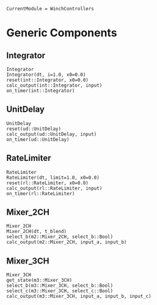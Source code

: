 ```@meta
CurrentModule = WinchControllers
```
# Generic Components

## Integrator
```@docs
Integrator
Integrator(dt, i=1.0, x0=0.0)
reset(int::Integrator, x0=0.0)
calc_output(int::Integrator, input)
on_timer(int::Integrator)
```

## UnitDelay
```@docs
UnitDelay
reset(ud::UnitDelay)
calc_output(ud::UnitDelay, input)
on_timer(ud::UnitDelay)
```

## RateLimiter
```@docs
RateLimiter
RateLimiter(dt, limit=1.0, x0=0.0)
reset(rl::RateLimiter, x0=0.0)
calc_output(rl::RateLimiter, input)
on_timer(rl::RateLimiter)
```

## Mixer_2CH
```@docs
Mixer_2CH
Mixer_2CH(dt, t_blend)
select_b(m2::Mixer_2CH, select_b::Bool)
calc_output(m2::Mixer_2CH, input_a, input_b)
```

## Mixer_3CH
```@docs
Mixer_3CH
get_state(m3::Mixer_3CH)
select_b(m3::Mixer_3CH, select_b::Bool)
select_c(m3::Mixer_3CH, select_c::Bool)
calc_output(m3::Mixer_3CH, input_a, input_b, input_c)
```